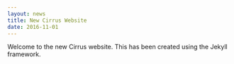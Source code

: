 ```yaml
---
layout: news
title: New Cirrus Website
date: 2016-11-01
---
```

Welcome to the new Cirrus website. This has been created using the Jekyll framework.

